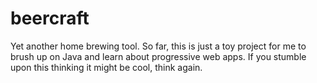 # beercraft
Yet another home brewing tool.  So far, this is just a toy project for me to brush up on Java and learn about progressive web apps.  If you stumble upon this thinking it might be cool, think again.
